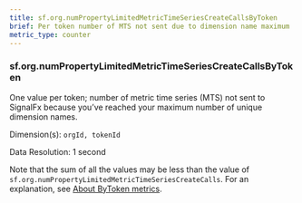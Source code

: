 ```yaml
---
title: sf.org.numPropertyLimitedMetricTimeSeriesCreateCallsByToken
brief: Per token number of MTS not sent due to dimension name maximum
metric_type: counter
---
```

### sf.org.numPropertyLimitedMetricTimeSeriesCreateCallsByToken

One value per token; number of metric time series (MTS) not sent to SignalFx because you’ve reached your maximum number of unique dimension names.

Dimension(s): `orgId, tokenId`

Data Resolution: 1 second

Note that the sum of all the values may be less than the value of `sf.org.numPropertyLimitedMetricTimeSeriesCreateCalls`. For an explanation, see [About ByToken metrics](../readme.md#about-bytoken-metrics).
